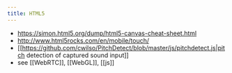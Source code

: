```yaml
---
title: HTML5
---
```

* https://simon.html5.org/dump/html5-canvas-cheat-sheet.html 
* http://www.html5rocks.com/en/mobile/touch/
* [[https://github.com/cwilso/PitchDetect/blob/master/js/pitchdetect.js|pitch detection of captured sound input]]
* see [[WebRTC]], [[WebGL]], [[js]]

